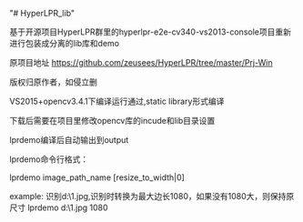 "# HyperLPR_lib" 

基于开源项目HyperLPR群里的hyperlpr-e2e-cv340-vs2013-console项目重新进行包装成分离的lib库和demo

原项目地址 https://github.com/zeusees/HyperLPR/tree/master/Prj-Win

版权归原作者，如侵立删

VS2015+opencv3.4.1下编译运行通过,static library形式编译

下载后需要在项目里修改opencv库的incude和lib目录设置

lprdemo编译后自动输出到output

lprdemo命令行格式：

lprdemo image_path_name [resize_to_width|0]

example:
识别d:\1.jpg,识别时转换为最大边长1080，如果没有1080大，则保持原尺寸
lprdemo d:\1.jpg 1080 



